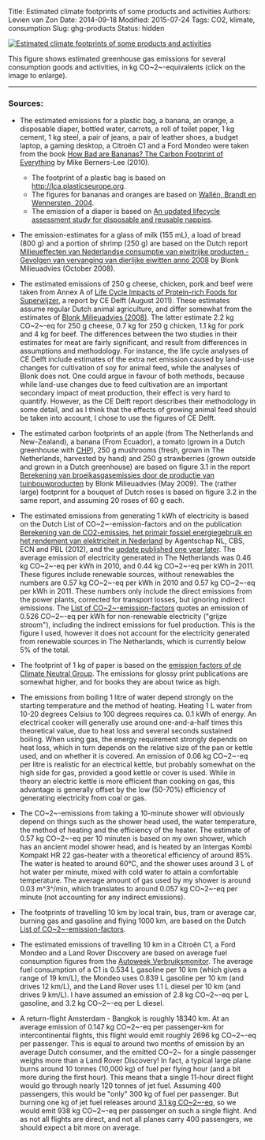 Title: Estimated climate footprints of some products and activities
Authors: Levien van Zon
Date: 2014-09-18
Modified: 2015-07-24
Tags: CO2, klimate, consumption
Slug: ghg-products
Status: hidden

[![Estimated climate footprints of some products and activities]({filename}/images/carbon-footprint-products-nl.png)]({filename}/images/carbon-footprint-products-nl.png)

This figure shows estimated greenhouse gas emissions for several consumption goods and activities, in kg CO~2~-equivalents (click on the image to enlarge).
 
-----

### Sources:

   - The estimated emissions for a plastic bag, a banana, an orange, a disposable diaper, bottled water, carrots, a roll of toilet paper, 1 kg cement, 1 kg steel, a pair of jeans, a pair of leather shoes, a budget laptop, a gaming desktop, a Citroën C1 and a Ford Mondeo were taken from the book [How Bad are Bananas? The Carbon Footprint of Everything](https://books.google.nl/books/about/How_Bad_Are_Bananas.html?id=iWVG2Y8nVVwC) by Mike Berners-Lee (2010). 
       - The footprint of a plastic bag is based on <http://lca.plasticseurope.org>.
       - The figures for bananas and oranges are based on [Wallén, Brandt en Wennersten, 2004](http://dx.doi.org/10.1016/j.envsci.2004.08.004).
       - The emission of a diaper is based on [An updated lifecycle assessment study for disposable and reusable nappies](https://www.gov.uk/government/uploads/system/uploads/attachment_data/file/291130/scho0808boir-e-e.pdf).

   - The emission-estimates for a glass of milk (155 mL), a load of bread (800 g) and a portion of shrimp (250 g) are based on the Dutch report [Milieueffecten van Nederlandse consumptie van eiwitrijke producten - Gevolgen van vervanging van dierlijke eiwitten anno 2008](http://blonkconsultants.nl/publicaties/2008/consumptie-eiwitrijke-producten.html) by Blonk Milieuadvies (October 2008).

   - The estimated emissions of 250 g cheese, chicken, pork and beef were taken from Annex A of [Life Cycle Impacts of Protein-rich Foods for Superwijzer](http://www.ce.nl/index.php?go=home.showPublicatie&id=1252), a report by CE Delft (August 2011). These estimates assume regular Dutch animal agriculture, and differ somewhat from the estimates of [Blonk Milieuadvies (2008)](http://blonkconsultants.nl/publicaties/2008/consumptie-eiwitrijke-producten.html). The latter estimate 2.2 kg CO~2~-eq for 250 g cheese, 0.7 kg for 250 g chicken, 1.1 kg for pork and 4 kg for beef. The differences between the two studies in their estimates for meat are fairly significant, and result from differences in assumptions and methodology. For instance, the life cycle analyses of CE Delft include estimates of the extra net emission caused by land-use changes for cultivation of soy for animal feed, while the analyses of Blonk does not. One could argue in favour of both methods, because while land-use changes due to feed cultivation are an important secondary impact of meat production, their effect is very hard to quantify. However, as the CE Delft report describes their methodology in some detail, and as I think that the effects of growing animal feed should be taken into account, I chose to use the figures of CE Delft. 

   - The estimated carbon footprints of an apple (from The Netherlands and New-Zealand), a banana (From Ecuador), a tomato (grown in a Dutch greenhouse with [CHP](https://en.wikipedia.org/wiki/Cogeneration)), 250 g mushrooms (fresh, grown in The Netherlands, harvested by hand) and 250 g strawberries (grown outside and grown in a Dutch greenhouse) are based on figure 3.1 in the report [Berekening van broeikasgasemissies door de productie van tuinbouwproducten](http://blonkconsultants.nl/upload/Rapportage%20Broeikasgasemissie%20Tuinbouw%20eindrapportnamen%20%28RB,%20adjusted%20table%208.3%29.pdf) by Blonk Milieuadvies (May 2009). The (rather large) footprint for a bouquet of Dutch roses is based on figure 3.2 in the same report, and assuming 20 roses of 60 g each.

   - The estimated emissions from generating 1 kWh of electricity is based on the Dutch List of CO~2~-emission-factors and on the publication [Berekening van de CO2-emissies, het primair fossiel energiegebruik en het rendement van elektriciteit in Nederland](http://english.rvo.nl/sites/default/files/2014/08/Notitie-Energie-CO2-effecten-elektriciteit-Sept-2012.pdf) by Agentschap NL, CBS, ECN and PBL (2012), and the [update published one year later](http://www.cbs.nl/NR/rdonlyres/F650310E-978E-475F-9E2E-EDB33236539A/0/2013rendementenenCO2emissievanelektriciteitsproductieinnederlandart.pdf). The average emission of electricity generated in The Netherlands was 0.46 kg CO~2~-eq per kWh in 2010, and 0.44 kg CO~2~-eq per kWh in 2011. These figures include renewable sources, without renewables the numbers are 0.57 kg CO~2~-eq per kWh in 2010 and 0.57 kg CO~2~-eq per kWh in 2011. These numbers only include the direct emissions from the power plants, corrected for transport losses, but ignoring indirect emissions. The [List of CO~2~-emission-factors](http://co2emissiefactoren.nl/lijst-emissiefactoren/) quotes an emission of 0.526 CO~2~-eq per kWh for non-renewable electricity ("grijze stroom"), including the indirect emissions for fuel production. This is the figure I used, however it does not account for the electricity generated from renewable sources in The Netherlands, which is currently below 5% of the total.

   - The footprint of 1 kg of paper is based on the [emission factors of de Climate Neutral Group](http://climateneutralgroup.com/wp-content/uploads/2014/09/Review_Emissiefactoren_2015.pdf). The emissions for glossy print publications are somewhat higher, and for books they are about twice as high.


   - The emissions from boiling 1 litre of water depend strongly on the starting temperature and the method of heating. Heating 1 L water from 10-20 degrees Celsius to 100 degrees requires ca. 0.1 kWh of energy. An electrical cooker will generally use around one-and-a-half times this theoretical value, due to heat loss and several seconds sustained boiling. When using gas, the energy requirement strongly depends on heat loss, which in turn depends on the relative size of the pan or kettle used, and on whether it is covered. An emission of 0.06 kg CO~2~-eq per litre is realistic for an electrical kettle, but probably somewhat on the high side for gas, provided a good kettle or cover is used. While in theory an electric kettle is more efficient than cooking on gas, this advantage is generally offset by the low (50-70%) efficiency of generating electricity from coal or gas.

   - The CO~2~-emissions from taking a 10-minute shower will obviously depend on things such as the shower head used, the water temperature, the method of heating and the efficiency of the heater. The estimate of 0.57 kg CO~2~-eq per 10 minuten is based on my own shower, which has an ancient model shower head, and is heated by an Intergas Kombi Kompakt HR 22 gas-heater with a theoretical efficiency of around 85%. The water is heated to around 60°C, and the shower uses around 3 L of hot water per minute, mixed with cold water to attain a comfortable temperature. The average amount of gas used by my shower is around 0.03 m^3^/min, which translates to around 0.057 kg CO~2~-eq per minute (not accounting for any indirect emissions).

   - The footprints of travelling 10 km by local train, bus, tram or average car, burning gas and gasoline and flying 1000 km, are based on the Dutch [List of CO~2~-emission-factors](http://co2emissiefactoren.nl/lijst-emissiefactoren/).

   - The estimated emissions of travelling 10 km in a Citroën C1, a Ford Mondeo and a Land Rover Discovery are based on average fuel consumption figures from the [Autoweek Verbruiksmonitor](http://www.autoweek.nl/verbruiksmonitor). The average fuel consumption of a C1 is 0.534 L gasoline per 10 km (which gives a range of 19 km/L), the Mondeo uses 0.839 L gasoline per 10 km (and drives 12 km/L), and the Land Rover uses 1.1 L diesel per 10 km (and drives 9 km/L). I have assumed an emission of 2.8 kg CO~2~-eq per L gasoline, and 3.2 kg CO~2~-eq per L diesel.

   - A return-flight Amsterdam - Bangkok is roughly 18340 km. At an average emission of 0.147 kg CO~2~-eq per passenger-km for intercontinental flights, this flight would emit roughly 2696 kg CO~2~-eq per passenger. This is equal to around two months of emission by an average Dutch consumer, and the emitted CO~2~ for a single passenger weighs more than a Land Rover Discovery! In fact, a typical large plane burns around 10 tonnes (10,000 kg) of fuel per flying hour (and a bit more during the first hour). This means that a single 11-hour direct flight would go through nearly 120 tonnes of jet fuel. Assuming 400 passengers, this would be "only" 300 kg of fuel per passenger. But burning one kg of jet fuel releases around [3.1 kg CO~2~-eq](http://www.defra.gov.uk/environment/business/reporting/pdf/conversion-factors.pdf), so we would emit 938 kg CO~2~-eq per passenger on such a single flight. And as not all flights are direct, and not all planes carry 400 passengers, we should expect a bit more on average.


